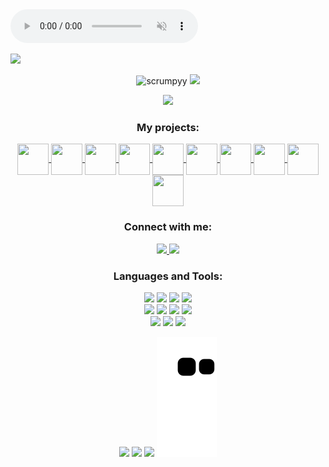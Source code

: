 <audio controls autoplay muted>
  <source src="The Caretaker - It's Just A Burning Memory (2016).mp3" type="audio/mpeg">
  Your browser does not support the audio element.
</audio>

<p style="background-image: url('');">
<img draggable="false" src="https://i.imgur.com/mdG0d2F.png"></a>
<p align="center"> 
  <img src="https://komarev.com/ghpvc/?username=scrumpyy&label=Profile%20views&color=5d96f0&style=pixel" alt="scrumpyy"/>
  <a href="https://uwu.gal/r/discord" target="_blank">
    <img draggable="false" style="width:119xp;height:20xp;" src="https://discord.com/api/guilds/721528373377105970/embed.png">
  </a>
</p>

<p align="center">
  <img src="https://readme-typing-svg.demolab.com/?lines=Hi+👋%2C+I'm+Afton!;I'm+shit+at+coding.;Even+though+I+study+CS;Why+am+I+here?;Even+this+README+isn't original&center=true&width=750&height=80&color=5d96f0&vCenter=true&pause=5&size=30">
</p>

<h3 align="center">My projects:</h3>
<p align="center">
  <a href="https://scrumpbot.com" target="_blank">
    <img align="center" src="https://i.imgur.com/NoMrkGj.png" height="50" width="50" />
  </a> <a href="https://uwu.gal/nofishing" target="_blank">
    <img align="center" src="https://i.imgur.com/kplVAKd.png" height="50" width="50" />
  </a> <a href="https://uwu.gal/element" target="_blank">
    <img align="center" src="https://i.imgur.com/KCXJ4yk.png" height="50" width="50" />
  </a> <a href="https://hdsc.rs" target="_blank">
    <img align="center" src="https://i.imgur.com/IkOfOTa.png" height="50" width="50" />
  </a> <a href="https://crbn.cfd" target="_blank">
    <img align="center" src="https://i.imgur.com/aW3uyXU.png" height="50" width="50" />
  </a> <a href="https://uwu.gal/r/weezer/github" target="_blank">
    <img align="center" src="https://i.imgur.com/veAyp5O.png" height="50" width="50" />
  </a> <a href="https://github.com/Isabe1le/Isassembly" target="_blank">
    <img align="center" src="https://i.imgur.com/hn5Ntro.png" height="50" width="50" />
  </a> <a href="https://uwu.gal/r/at-someone/github" target="_blank">
    <img align="center" src="https://i.imgur.com/3sbfvuO.png" height="50" width="50" />
  </a> <a href="https://uwu.gal/r/slowermode" target="_blank">
    <img align="center" src="https://i.imgur.com/rMuFtlH.png" height="50" width="50" />
  </a> <a href="https://github.com/Isabe1le/pygeolocate" target="_blank">
    <img align="center" src="https://i.imgur.com/g3Euo2M.png" height="50" width="50" />
  </a>
</p>
<h3 align="center">Connect with me:</h3>
<p align="center">
  <a href="https://uwu.gal/r/youtube"  target="_blank">
    <img src="https://shields.io/badge/YouTube-Subscribe-5d96f0?logo=youtube&style=for-the-badge&labelColor=ffffff&logoColor=5d96f0">
  </a>
  <a href="https://uwu.gal/r/discord"  target="_blank">
    <img src="https://shields.io/badge/Discord-Join_and_DM_me!-5d96f0?logo=discord&style=for-the-badge&labelColor=ffffff&logoColor=5d96f0">
  </a>
</p>

<h3 align="center">Languages and Tools:</h3>
<p align="center">
  <img src="https://shields.io/badge/Python-5/5-5d96f0?logo=python&style=for-the-badge&labelColor=ffffff&logoColor=5d96f0">
  <img src="https://shields.io/badge/Flask-5/5-5d96f0?logo=flask&style=for-the-badge&labelColor=ffffff&logoColor=5d96f0">
  <img src="https://shields.io/badge/FastAPI-5/5-5d96f0?logo=fastapi&style=for-the-badge&labelColor=ffffff&logoColor=5d96f0">
  <img src="https://shields.io/badge/HTML-3/5-5d96f0?logo=html5&style=for-the-badge&labelColor=ffffff&logoColor=5d96f0">
  <br>
  <img src="https://shields.io/badge/MySQL-4/5-5d96f0?logo=mysql&style=for-the-badge&labelColor=ffffff&logoColor=5d96f0">
  <img src="https://shields.io/badge/Nginx-3/5-5d96f0?logo=nginx&style=for-the-badge&labelColor=ffffff&logoColor=5d96f0">
  <img src="https://shields.io/badge/OpenCV-3/5-5d96f0?logo=opencv&style=for-the-badge&labelColor=ffffff&logoColor=5d96f0">
  <img src="https://shields.io/badge/Jinja-5/5-5d96f0?logo=jinja&style=for-the-badge&labelColor=ffffff&logoColor=5d96f0">
  <br>
  <img src="https://shields.io/badge/SQLite-5/5-5d96f0?logo=sqlite&style=for-the-badge&labelColor=ffffff&logoColor=5d96f0">
  <img src="https://shields.io/badge/Java-3/5-5d96f0?logo=java&style=for-the-badge&labelColor=ffffff&logoColor=5d96f0">
  <img src="https://shields.io/badge/JavaScript-2/5-5d96f0?logo=javascript&style=for-the-badge&labelColor=ffffff&logoColor=5d96f0">
</p>

<p align="center">
  <img src="https://github-readme-stats-git-masterrstaa-rickstaa.vercel.app/api?hide_border=true&title_color=ffffff&icon_color=5d96f0&text_color=ffffff&bg_color=0d1117&show_icons=true&count_private=true&username=Isabe1le&ring_color=5d96f0">
  <img src="https://github-readme-stats.vercel.app/api/top-langs/?username=Isabe1le&layout=compact&hide_border=true&title_color=ffffff&icon_color=5d96f0&text_color=ffffff&bg_color=0d1117&show_icons=true&count_private=true">
  <img src="https://streak-stats.demolab.com?user=Isabe1le&hide_border=true&background=EBEBEB00&stroke=5d96f0&ring=5d96f0&fire=EBEBEB&currStreakNum=EBEBEB&currStreakLabel=EBEBEB&sideLabels=EBEBEB&sideNums=5d96f0">
  <img src="https://raw.githubusercontent.com/Isabe1le/Isabe1le/output/github-contribution-grid-snake-dark.svg#gh-dark-mode-only">
</p>
